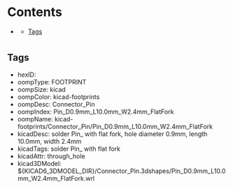



Contents
========

* [](#)
	* [Tags](#tags)

# 

## Tags

- hexID: 
- oompType: FOOTPRINT
- oompSize: kicad
- oompColor: kicad-footprints
- oompDesc: Connector_Pin
- oompIndex: Pin_D0.9mm_L10.0mm_W2.4mm_FlatFork
- oompName: kicad-footprints/Connector_Pin/Pin_D0.9mm_L10.0mm_W2.4mm_FlatFork
- kicadDesc: solder Pin_ with flat fork, hole diameter 0.9mm, length 10.0mm, width 2.4mm
- kicadTags: solder Pin_ with flat fork
- kicadAttr: through_hole
- kicad3DModel: ${KICAD6_3DMODEL_DIR}/Connector_Pin.3dshapes/Pin_D0.9mm_L10.0mm_W2.4mm_FlatFork.wrl
